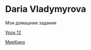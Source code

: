 

# Daria  Vladymyrova
Мои домашние задания

[Урок 12](https://daria221298.github.io/lesson_12/ "моя готовая домашняя работа")

[МирКино](https://daria221298.github.io/kinoostrov/ "Мой первый сайт по видео уроку")
